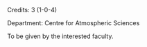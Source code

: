 Credits: 3 (1-0-4)

Department: Centre for Atmospheric Sciences

To be given by the interested faculty.